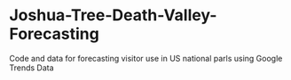 # Joshua-Tree-Death-Valley-Forecasting
Code and data for forecasting visitor use in US national parls using Google Trends Data
